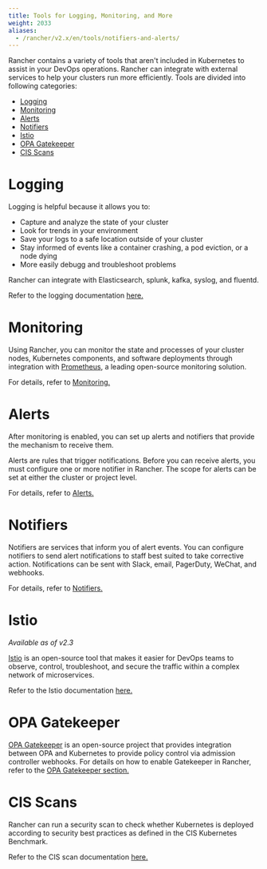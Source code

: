 ```yaml
---
title: Tools for Logging, Monitoring, and More
weight: 2033
aliases:
  - /rancher/v2.x/en/tools/notifiers-and-alerts/
---
```


Rancher contains a variety of tools that aren't included in Kubernetes to assist in your DevOps operations. Rancher can integrate with external services to help your clusters run more efficiently. Tools are divided into following categories:

<!-- TOC -->

- [Logging](#logging)
- [Monitoring](#monitoring)
- [Alerts](#alerts)
- [Notifiers](#notifiers)
- [Istio](#istio)
- [OPA Gatekeeper](#opa-gatekeeper)
- [CIS Scans](#cis-scans)

<!-- /TOC -->


# Logging

Logging is helpful because it allows you to:

- Capture and analyze the state of your cluster
- Look for trends in your environment
- Save your logs to a safe location outside of your cluster
- Stay informed of events like a container crashing, a pod eviction, or a node dying
- More easily debugg and troubleshoot problems

Rancher can integrate with Elasticsearch, splunk, kafka, syslog, and fluentd.

Refer to the logging documentation [here.](./cluster-logging)

# Monitoring

Using Rancher, you can monitor the state and processes of your cluster nodes, Kubernetes components, and software deployments through integration with [Prometheus](https://prometheus.io/), a leading open-source monitoring solution.

For details, refer to [Monitoring.](./cluster-monitoring)
# Alerts

After monitoring is enabled, you can set up alerts and notifiers that provide the mechanism to receive them.

Alerts are rules that trigger notifications. Before you can receive alerts, you must configure one or more notifier in Rancher. The scope for alerts can be set at either the cluster or project level.

For details, refer to [Alerts.](./cluster-alerts)
# Notifiers

Notifiers are services that inform you of alert events. You can configure notifiers to send alert notifications to staff best suited to take corrective action. Notifications can be sent with Slack, email, PagerDuty, WeChat, and webhooks.

For details, refer to [Notifiers.](./notifiers)
# Istio

_Available as of v2.3_

[Istio](https://istio.io/) is an open-source tool that makes it easier for DevOps teams to observe, control, troubleshoot, and secure the traffic within a complex network of microservices.

Refer to the Istio documentation [here.](./istio)

# OPA Gatekeeper

[OPA Gatekeeper](https://github.com/open-policy-agent/gatekeeper) is an open-source project that provides integration between OPA and Kubernetes to provide policy control via admission controller webhooks. For details on how to enable Gatekeeper in Rancher, refer to the [OPA Gatekeeper section.](./opa-gatekeeper)


# CIS Scans

Rancher can run a security scan to check whether Kubernetes is deployed according to security best practices as defined in the CIS Kubernetes Benchmark.

Refer to the CIS scan documentation [here.](./cis-scans)